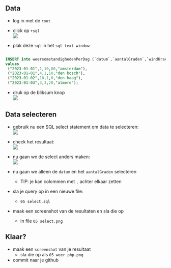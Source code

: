 ## Data

- log in met de `root`
- click op `+sql`
</br>![](img/plussql.PNG)

- plak deze `sql` in het `sql text window`
```SQL

INSERT into weersomstandighedenPerDag (`datum`,`aantalGraden`,`windKracht`,`regenInMilimeters`,`plaats`) 
values
 ("2023-01-01",1,10,80,"amsterdam"),
 ("2023-01-01",4,1,10,"den bosch"),
 ("2023-01-02",10,1,0,"den haag"),
 ("2023-01-03",3,3,20,"almere");
```

- druk op de bliksum knop
</br>![](img/exe.PNG)


## Data selecteren

- gebruik nu een SQL select statement om data te selecteren:
</br>![](img/selectstate.PNG)
- check het resultaat:
</br>![](img/selectdata.PNG)

- nu gaan we de select anders maken:
</br>![](img/datum.PNG)

- nu gaan we alleen de `datum` en het `aantalGraden` selecteren
    - TIP: je kan colommen met `,` achter elkaar zetten
- sla je query op in een nieuwe file:
    - `05 select.sql`
- maak een screenshot van de resultaten en sla die op
    - in file `05 select.png`


## Klaar?
- maak een `screenshot` van je resultaat 
    - sla die op als `05 weer php.png`
- commit naar je github
